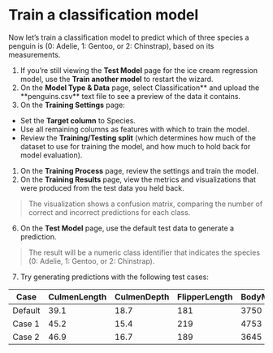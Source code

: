 # Train a classification model

Now let’s train a classification model to predict which of three species a penguin is (0: Adelie, 1: Gentoo, or 2: Chinstrap), based on its measurements.

1. If you’re still viewing the **Test Model** page for the ice cream regression model, use the **Train another model** to restart the wizard.
1. On the **Model Type & Data** page, select Classification** and upload the **penguins.csv\*\* text file to see a preview of the data it contains.
1. On the **Training Settings** page:

- Set the **Target column** to Species.
- Use all remaining columns as features with which to train the model.
- Review the **Training/Testing split** (which determines how much of the dataset to use for training the model, and how much to hold back for model evaluation).

1. On the **Training Process** page, review the settings and train the model.
1. On the **Training Results** page, view the metrics and visualizations that were produced from the test data you held back.

> The visualization shows a confusion matrix, comparing the number of correct and incorrect predictions for each class.

6. On the **Test Model** page, use the default test data to generate a prediction.

> The result will be a numeric class identifier that indicates the species (0: Adelie, 1: Gentoo, or 2: Chinstrap).

7. Try generating predictions with the following test cases:

| Case    | CulmenLength | CulmenDepth | FlipperLength | BodyMass | Prediction |
| ------- | ------------ | ----------- | ------------- | -------- | ---------- |
| Default | 39.1         | 18.7        | 181           | 3750     | **0**      |
| Case 1  | 45.2         | 15.4        | 219           | 4753     | **1**      |
| Case 2  | 46.9         | 16.7        | 189           | 3645     | **2**      |
